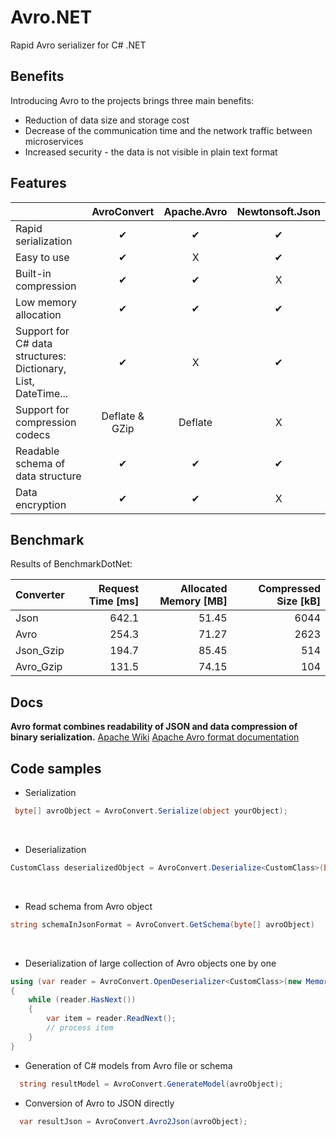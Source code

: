 # Avro.NET
Rapid Avro serializer for C# .NET

## Benefits
Introducing Avro to the projects brings three main benefits:
 * Reduction of data size and storage cost
 * Decrease of the communication time and the network traffic between microservices
 * Increased security - the data is not visible in plain text format

## Features
|                                                               | AvroConvert                                | Apache.Avro | Newtonsoft.Json |
|---------------------------------------------------------------|:------------------------------------------:|:-----------:|:---------------:|
| Rapid serialization                                            |                      ✔                     |      ✔      |        ✔        |
| Easy to use                                                   |                      ✔                     |      X      |        ✔        |
| Built-in compression                                          |                      ✔                     |      ✔      |        X        |
| Low memory allocation                                         |                      ✔                     |      ✔      |        ✔        |
| Support for C# data structures: Dictionary, List, DateTime... |                      ✔                     |      X      |        ✔        |
| Support for compression codecs                                | Deflate &  GZip |   Deflate   |        X        |
| Readable schema of data structure                                      |                      ✔                     |      ✔      |        ✔        |
| Data encryption                                       |                      ✔                     |      ✔      |        X        |

## Benchmark

Results of BenchmarkDotNet:

|Converter     | Request Time [ms] | Allocated Memory [MB] | Compressed Size [kB] |
|------------- |------------------:|----------------------:|---------------------:|
| Json         |       642.1       |          51.45        |         6044         |
| Avro         |       254.3       |          71.27        |         2623         |
| Json_Gzip    |       194.7       |          85.45        |          514         |
| Avro_Gzip    |       131.5       |          74.15        |          104         |

## Docs
**Avro format combines readability of JSON and data compression of binary serialization.**
[Apache Wiki](https://cwiki.apache.org/confluence/display/AVRO/Index)
[Apache Avro format documentation](http://avro.apache.org/)

## Code samples

* Serialization
```csharp
 byte[] avroObject = AvroConvert.Serialize(object yourObject);
```
<br/>

* Deserialization
```csharp
CustomClass deserializedObject = AvroConvert.Deserialize<CustomClass>(byte[] avroObject);
```
<br/>

* Read schema from Avro object

```csharp
string schemaInJsonFormat = AvroConvert.GetSchema(byte[] avroObject)
```
<br/>

* Deserialization of large collection of Avro objects one by one

```csharp
using (var reader = AvroConvert.OpenDeserializer<CustomClass>(new MemoryStream(avroObject)))
{
    while (reader.HasNext())
    {
        var item = reader.ReadNext();
        // process item
    }
}
```

* Generation of C# models from Avro file or schema

```csharp
  string resultModel = AvroConvert.GenerateModel(avroObject);
```

* Conversion of Avro to JSON directly

```csharp
  var resultJson = AvroConvert.Avro2Json(avroObject);
```
